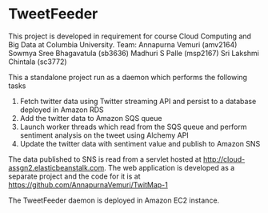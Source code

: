 TweetFeeder
===========

This project is developed in requirement for course Cloud Computing and Big Data at Columbia University.
Team:
Annapurna Vemuri (amv2164)
Sowmya Sree Bhagavatula (sb3636)
Madhuri S Palle (msp2167)
Sri Lakshmi Chintala (sc3772)

This a standalone project run as a daemon which performs the following tasks
1. Fetch twitter data using Twitter streaming API and persist to a database deployed in Amazon RDS
2. Add the twitter data to Amazon SQS queue
3. Launch worker threads which read from the SQS queue and perform sentiment analysis on the tweet using Alchemy API
4. Update the twitter data with sentiment value and publish to Amazon SNS

The data published to SNS is read from a servlet hosted at http://cloud-assgn2.elasticbeanstalk.com. The web application is developed as a separate project and the code for it is at https://github.com/AnnapurnaVemuri/TwitMap-1

The TweetFeeder daemon is deployed in Amazon EC2 instance.
